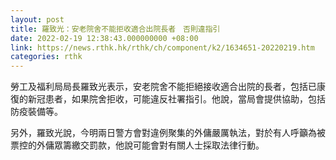 ```yaml
---
layout: post
title: 羅致光：安老院舍不能拒收適合出院長者　否則違指引
date: 2022-02-19 12:38:43.000000000 +08:00
link: https://news.rthk.hk/rthk/ch/component/k2/1634651-20220219.htm
categories: rthk
---
```


勞工及福利局局長羅致光表示，安老院舍不能拒絕接收適合出院的長者，包括已康復的新冠患者，如果院舍拒收，可能違反社署指引。他說，當局會提供協助，包括防疫裝備等。

另外，羅致光說，今明兩日警方會對違例聚集的外傭嚴厲執法，對於有人呼籲為被票控的外傭眾籌繳交罰款，他說可能會對有關人士採取法律行動。
